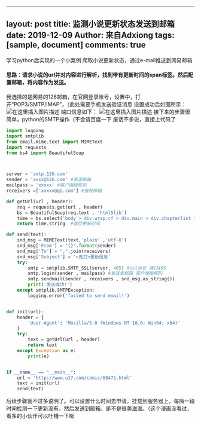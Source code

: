 <!--
 * @Descripttion: 
 * @version: 
 * @Author: Adxiong
 * @Date: 2021-10-07 22:03:21
 * @LastEditors: Adxiong
 * @LastEditTime: 2021-10-07 22:12:05
-->
---
layout: post
title: 监测小说更新状态发送到邮箱
date: 2019-12-09
Author: 来自Adxiong
tags: [sample, document]
comments: true
---
学习python后实现的一个小案例
爬取小说更新状态，通过e-mail推送到网易邮箱
<!-- more -->

#### 思路：请求小说的url并对内容进行解析，找到带有更新时间的span标签。然后配置邮箱，将内容作为发送。
我选择的是网易的126邮箱，在官网登录账号，设置中，打开“POP3/SMTP/IMAP”，（此处需要手机发送验证消息
设置成功后如图所示：
![在这里插入图片描述](https://img-blog.csdnimg.cn/20191209173749348.png?x-oss-process=image/watermark,type_ZmFuZ3poZW5naGVpdGk,shadow_10,text_aHR0cHM6Ly9ibG9nLmNzZG4ubmV0L3FxXzIxNDg0OTM1,size_16,color_FFFFFF,t_70)
端口信息如下：
![在这里插入图片描述](https://img-blog.csdnimg.cn/20191209173932392.png)
接下来的步骤很简单，python的SMTP操作（不会请百度一下
废话不多说，直接上代码了
```python
import logging
import smtplib
from email.mime.text import MIMEText
import requests
from bs4 import BeautifulSoup



server = 'smtp.126.com' 
sender = 'xxxx@126.com' #发送邮箱
mailpass = 'xxxxx' #客户端授权码
receivers =['xxxxx@qq.com'] #接收邮箱

def getUrl(url , header):
    req = requests.get(url , header)
    bs = BeautifulSoup(req.text , 'html5lib')
    time = bs.select('body > div.wrap.cf > div.main > div.chapterlist > div.chapterlist_box > div > div > span')[0]
    return time.string  #返回更新时间

def send(text):
    snd_msg = MIMEText(text,'plain' ,'utf-8')
    snd_msg['From'] = "{}".format(sender)
    snd_msg['To'] = ",".join(receivers)
    snd_msg['Subject'] = '<鬼刀>更新信息'
    try:
        smtp = smtplib.SMTP_SSL(server, 465) #ssl协议 端口465
        smtp.login(sender , mailpass) #发送者邮箱 客户端授权码
        smtp.sendmail(sender , receivers , snd_msg.as_string())
        print('发送成功!')
    except smtplib.SMTPException:
        logging.error('failed to send email!')


def init(url):
    header = {
        'User-Agent': 'Mozilla/5.0 (Windows NT 10.0; Win64; x64)'
    }
    try:
        text = getUrl(url , header)
        return text
    except Exception as e:
        print(e)


if __name__ == "__main__":
    url = 'http://www.u17.com/comic/68471.html'
    text = init(url)
    send(text)
```

后续步骤就不过多说明了。可以设置什么时间去申请，挂载到服务器上，每隔一段时间检测一下更新没有，然后发送到邮箱。是不是很美滋滋。（这个漫画没看过，看多的小伙伴可以吐槽一下呦

